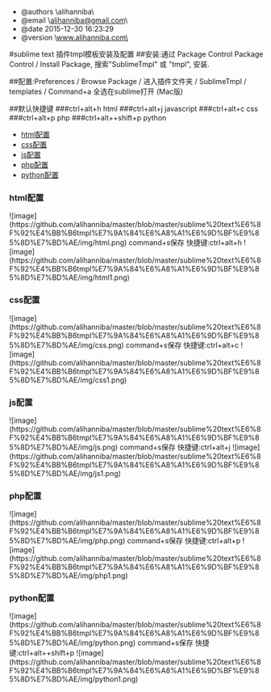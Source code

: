  * @authors \alihanniba\
 * @email   \alihanniba@gmail.com\
 * @date    2015-12-30 16:23:29
 * @version \www.alihanniba.com\

#sublime text 插件tmpl模板安装及配置
##安装:通过 Package Control         Package Control / Install Package, 搜索"SublimeTmpl" 或 "tmpl", 安装.

##配置:Preferences / Browse Package / 进入插件文件夹 / SublimeTmpl / templates / Command+a 全选在sublime打开       (Mac版)

##默认快捷键
###ctrl+alt+h html
###ctrl+alt+j javascript
###ctrl+alt+c css
###ctrl+alt+p php
###ctrl+alt++shift+p python

* [html配置](#user-content-html)
* [css配置](#user-content-css)
* [js配置](#user-content-js)
* [php配置](#user-content-php)
* [python配置](#user-content-python)
<h3 id="html">html配置</h3>
![image](https://github.com/alihanniba/master/blob/master/sublime%20text%E6%8F%92%E4%BB%B6tmpl%E7%9A%84%E6%A8%A1%E6%9D%BF%E9%85%8D%E7%BD%AE/img/html.png)
command+s保存
快捷键:ctrl+alt+h
![image](https://github.com/alihanniba/master/blob/master/sublime%20text%E6%8F%92%E4%BB%B6tmpl%E7%9A%84%E6%A8%A1%E6%9D%BF%E9%85%8D%E7%BD%AE/img/html1.png)

<h3 id="css">css配置</h3>
![image](https://github.com/alihanniba/master/blob/master/sublime%20text%E6%8F%92%E4%BB%B6tmpl%E7%9A%84%E6%A8%A1%E6%9D%BF%E9%85%8D%E7%BD%AE/img/css.png)
command+s保存
快捷键:ctrl+alt+c
![image](https://github.com/alihanniba/master/blob/master/sublime%20text%E6%8F%92%E4%BB%B6tmpl%E7%9A%84%E6%A8%A1%E6%9D%BF%E9%85%8D%E7%BD%AE/img/css1.png)

<h3 id="js">js配置</h3>
![image](https://github.com/alihanniba/master/blob/master/sublime%20text%E6%8F%92%E4%BB%B6tmpl%E7%9A%84%E6%A8%A1%E6%9D%BF%E9%85%8D%E7%BD%AE/img/js.png)
command+s保存
快捷键:ctrl+alt+j
![image](https://github.com/alihanniba/master/blob/master/sublime%20text%E6%8F%92%E4%BB%B6tmpl%E7%9A%84%E6%A8%A1%E6%9D%BF%E9%85%8D%E7%BD%AE/img/js1.png)

<h3 id="php">php配置</h3>
![image](https://github.com/alihanniba/master/blob/master/sublime%20text%E6%8F%92%E4%BB%B6tmpl%E7%9A%84%E6%A8%A1%E6%9D%BF%E9%85%8D%E7%BD%AE/img/php.png)
command+s保存
快捷键:ctrl+alt+p
![image](https://github.com/alihanniba/master/blob/master/sublime%20text%E6%8F%92%E4%BB%B6tmpl%E7%9A%84%E6%A8%A1%E6%9D%BF%E9%85%8D%E7%BD%AE/img/php1.png)

<h3 id="python">python配置</h3>
![image](https://github.com/alihanniba/master/blob/master/sublime%20text%E6%8F%92%E4%BB%B6tmpl%E7%9A%84%E6%A8%A1%E6%9D%BF%E9%85%8D%E7%BD%AE/img/python.png)
command+s保存
快捷键:ctrl+alt++shift+p
![image](https://github.com/alihanniba/master/blob/master/sublime%20text%E6%8F%92%E4%BB%B6tmpl%E7%9A%84%E6%A8%A1%E6%9D%BF%E9%85%8D%E7%BD%AE/img/python1.png)



